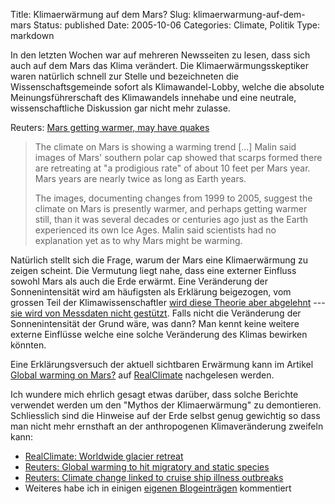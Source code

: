 Title: Klimaerwärmung auf dem Mars?
Slug: klimaerwarmung-auf-dem-mars
Status: published
Date: 2005-10-06
Categories: Climate, Politik
Type: markdown

In den letzten Wochen war auf mehreren Newsseiten zu lesen, dass sich auch auf dem Mars das Klima verändert. Die Klimaerwärmungsskeptiker waren natürlich schnell zur Stelle und bezeichneten die Wissenschaftsgemeinde sofort als Klimawandel-Lobby, welche die absolute Meinungsführerschaft des Klimawandels innehabe und eine neutrale, wissenschaftliche Diskussion gar nicht mehr zulasse.

Reuters: [Mars getting warmer, may have quakes](http://today.reuters.com/news/newsarticle.aspx?type=scienceNews&summit=AutosSummit05&storyid=2005-09-21T013927Z_01_KWA105917_RTRUKOC_0_US-SPACE-MARS.xml)

> The climate on Mars is showing a warming trend [...] Malin said images of Mars' southern polar cap showed that scarps formed there are retreating at "a prodigious rate" of about 10 feet per Mars year. Mars years are nearly twice as long as Earth years.
>
> The images, documenting changes from 1999 to 2005, suggest the climate on Mars is presently warmer, and perhaps getting warmer still, than it was several decades or centuries ago just as the Earth experienced its own Ice Ages. Malin said scientists had no explanation yet as to why Mars might be warming.

Natürlich stellt sich die Frage, warum der Mars eine Klimaerwärmung zu zeigen scheint. Die Vermutung liegt nahe, dass eine externer Einfluss sowohl Mars als auch die Erde erwärmt. Eine Veränderung der Sonnenintensität wird am häufigsten als Erklärung beigezogen, vom grossen Teil der Klimawissenschaftler [wird diese Theorie aber abgelehnt](http://www.realclimate.org/index.php?p=171) --- [sie wird von Messdaten nicht gestützt](http://www.realclimate.org/index.php?p=180). Falls nicht die Veränderung der Sonnenintensität der Grund wäre, was dann? Man kennt keine weitere externe Einflüsse welche eine solche Veränderung des Klimas bewirken könnten.

Eine Erklärungsversuch der aktuell sichtbaren Erwärmung kann im Artikel [Global warming on Mars?](http://www.realclimate.org/index.php?p=192) auf [RealClimate](http://www.realclimate.org/) nachgelesen werden.

Ich wundere mich ehrlich gesagt etwas darüber, dass solche Berichte verwendet werden um den "Mythos der Klimaerwärmung" zu demontieren. Schliesslich sind die Hinweise auf der Erde selbst genug gewichtig so dass man nicht mehr ernsthaft an der anthropogenen Klimaveränderung zweifeln kann:

- [RealClimate: Worldwide glacier retreat](http://www.realclimate.org/index.php?p=129)
- [Reuters: Global warming to hit migratory and static species](http://today.reuters.com/news/newsArticle.aspx?type=scienceNews&storyID=2005-10-05T230511Z_01_KWA583084_RTRUKOC_0_US-ENVIRONMENT-MIGRATION.xml&archived=False)
- [Reuters: Climate change linked to cruise ship illness outbreaks](http://today.reuters.com/news/newsArticle.aspx?type=scienceNews&storyID=2005-10-05T222335Z_01_YUE580589_RTRUKOC_0_US-CLIMATE.xml&archived=False)
- Weiteres habe ich in einigen [eigenen Blogeinträgen](http://blog.irregular.ch/category/klima/) kommentiert
